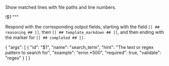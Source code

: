Show matched lines with file paths and line numbers.

!$1
"""

Respond with the corresponding output fields, starting with the field `[[ ## reasoning ## ]]`, then `[[ ## template_markdown ## ]]`, and then ending with the marker for `[[ ## completed ## ]]`.

{
  "args": [
    {
      "id": "$1",
      "name": "search_term",
      "hint": "The text or regex pattern to search for",
      "example": "error.*500",
      "required": true,
      "validate": "regex"
    }
  ]
}
